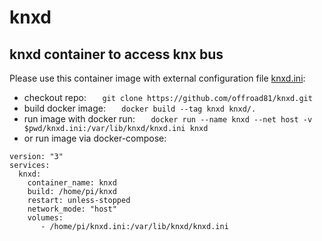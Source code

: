 # knxd
## knxd container to access knx bus


Please use this container image with external configuration file [knxd.ini](https://github.com/knxd/knxd/blob/master/doc/inifile.rst):

- checkout repo: 
```   git clone https://github.com/offroad81/knxd.git```
- build docker image: 
```   docker build --tag knxd knxd/.```
- run image with docker run: 
```   docker run --name knxd --net host -v $pwd/knxd.ini:/var/lib/knxd/knxd.ini knxd```
- or run image via docker-compose:
```
version: "3"
services:
  knxd:
    container_name: knxd
    build: /home/pi/knxd
    restart: unless-stopped
    network_mode: "host"
    volumes:
       - /home/pi/knxd.ini:/var/lib/knxd/knxd.ini
```